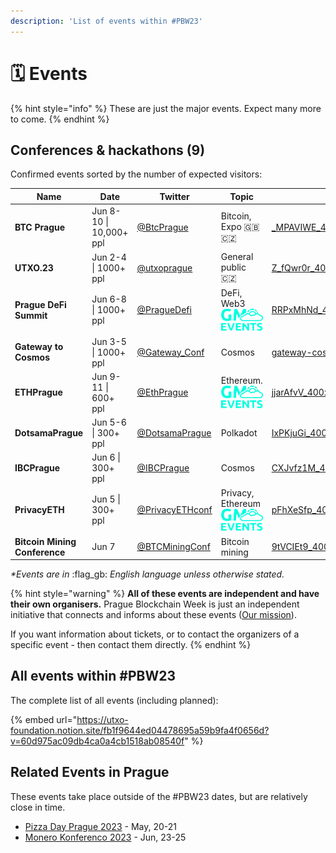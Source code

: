 ```yaml
---
description: 'List of events within #PBW23'
---
```


# 🗓 Events

{% hint style="info" %}
These are just the major events. Expect many more to come.
{% endhint %}

## Conferences & hackathons (9)

Confirmed events sorted by the number of expected visitors:

<table data-view="cards"><thead><tr><th>Name</th><th>Date</th><th>Twitter</th><th>Topic</th><th data-hidden data-card-cover data-type="files"></th><th data-hidden data-card-target data-type="content-ref"></th></tr></thead><tbody><tr><td><strong>BTC Prague</strong></td><td>Jun 8-10 | 10,000+ ppl</td><td><a href="https://twitter.com/BtcPrague">@BtcPrague</a></td><td>Bitcoin, Expo <span data-gb-custom-inline data-tag="emoji" data-code="1f1ec-1f1e7">🇬🇧</span><span data-gb-custom-inline data-tag="emoji" data-code="1f1e8-1f1ff">🇨🇿</span> </td><td><a href=".gitbook/assets/_MPAVIWE_400x400.jpg">_MPAVIWE_400x400.jpg</a></td><td><a href="https://www.btcprague.com/">https://www.btcprague.com/</a></td></tr><tr><td><strong>UTXO.23</strong></td><td>Jun 2-4 | 1000+ ppl</td><td><a href="https://twitter.com/utxoprague">@utxoprague</a></td><td>General public <span data-gb-custom-inline data-tag="emoji" data-code="1f1e8-1f1ff">🇨🇿</span></td><td><a href=".gitbook/assets/Z_fQwr0r_400x400.jpg">Z_fQwr0r_400x400.jpg</a></td><td></td></tr><tr><td><strong>Prague DeFi Summit</strong> </td><td>Jun 6-8 | 1000+ ppl</td><td><a href="https://twitter.com/PragueDefi">@PragueDefi</a></td><td>DeFi, Web3            <a href="https://gm.events"> </a><img src=".gitbook/assets/logo_gm_events.png" alt="" data-size="line"></td><td><a href=".gitbook/assets/RRPxMhNd_400x400.jpg">RRPxMhNd_400x400.jpg</a></td><td><a href="https://praguedefisummit.com/">https://praguedefisummit.com/</a></td></tr><tr><td><strong>Gateway to Cosmos</strong></td><td>Jun 3-5 | 1000+ ppl</td><td><a href="https://twitter.com/Gateway_Conf">@Gateway_Conf</a></td><td>Cosmos</td><td><a href=".gitbook/assets/gateway-cosmos.jpeg">gateway-cosmos.jpeg</a></td><td><a href="https://gateway.events/">https://gateway.events/</a></td></tr><tr><td><strong>ETHPrague</strong></td><td>Jun 9-11 | 600+ ppl</td><td><a href="https://twitter.com/EthPrague">@EthPrague</a></td><td>Ethereum.             <img src=".gitbook/assets/logo_gm_events.png" alt="" data-size="line"></td><td><a href=".gitbook/assets/jjarAfvV_400x400.jpg">jjarAfvV_400x400.jpg</a></td><td><a href="https://ethprague.com/">https://ethprague.com/</a></td></tr><tr><td><strong>DotsamaPrague</strong></td><td>Jun 5-6 | 300+ ppl</td><td><a href="https://twitter.com/DotsamaPrague">@DotsamaPrague</a></td><td>Polkadot</td><td><a href=".gitbook/assets/IxPKjuGi_400x400.jpg">IxPKjuGi_400x400.jpg</a></td><td></td></tr><tr><td><strong>IBCPrague</strong></td><td>Jun 6 | 300+ ppl</td><td><a href="https://twitter.com/IBCPrague">@IBCPrague</a></td><td>Cosmos</td><td><a href=".gitbook/assets/CXJvfz1M_400x400.jpg">CXJvfz1M_400x400.jpg</a></td><td><a href="https://1url.cz/@IBCPrague">https://1url.cz/@IBCPrague</a></td></tr><tr><td><strong>PrivacyETH</strong></td><td>Jun 5 | 300+ ppl</td><td><a href="https://twitter.com/PrivacyETHconf">@PrivacyETHconf</a></td><td>Privacy, Ethereum  <img src=".gitbook/assets/logo_gm_events.png" alt="" data-size="line"></td><td><a href=".gitbook/assets/pFhXeSfp_400x400.jpg">pFhXeSfp_400x400.jpg</a></td><td></td></tr><tr><td><strong>Bitcoin Mining Conference</strong></td><td>Jun 7</td><td><a href="https://twitter.com/BTCMiningConf">@BTCMiningConf</a></td><td>Bitcoin mining</td><td><a href=".gitbook/assets/9tVCIEt9_400x400.jpg">9tVCIEt9_400x400.jpg</a></td><td><a href="https://btcminingconf.com">https://btcminingconf.com</a></td></tr></tbody></table>

_\*Events are in_ :flag\_gb: _English language unless otherwise stated._

{% hint style="warning" %}
**All of these events are independent and have their own organisers.** Prague Blockchain Week is just an independent initiative that connects and informs about these events ([Our mission](our-mission-and-team/)).

If you want information about tickets, or to contact the organizers of a specific event - then contact them directly.
{% endhint %}

## All events within #PBW23

The complete list of all events (including planned):

{% embed url="https://utxo-foundation.notion.site/fb1f9644ed04478695a59b9fa4f0656d?v=60d975ac09db4ca0a4cb1518ab08540f" %}

## Related Events in Prague

These events take place outside of the #PBW23 dates, but are relatively close in time.

* [Pizza Day Prague 2023](https://p2p.pizzaday.cz/) - May, 20-21
* [Monero Konferenco 2023](https://monerokon.com/) - Jun, 23-25
